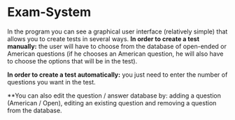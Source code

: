 # Exam-System

In the program you can see a graphical user interface (relatively simple) that allows you to create tests in several ways.
**In order to create a test manually:** 
the user will have to choose from the database of open-ended or American questions 
(if he chooses an American question, he will also have to choose the options that will be in the test).

**In order to create a test automatically:**
you just need to enter the number of questions you want in the test.

**You can also edit the question / answer database by: adding a question (American / Open), editing an existing question and removing a question from the database.

